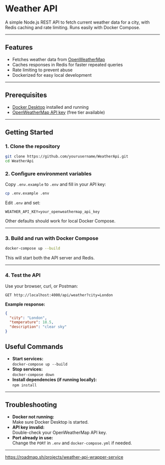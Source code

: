 # Weather API

A simple Node.js REST API to fetch current weather data for a city, with Redis caching and rate limiting. Runs easily with Docker Compose.

---

## Features

- Fetches weather data from [OpenWeatherMap](https://openweathermap.org/api)
- Caches responses in Redis for faster repeated queries
- Rate limiting to prevent abuse
- Dockerized for easy local development

---

## Prerequisites

- [Docker Desktop](https://www.docker.com/products/docker-desktop) installed and running
- [OpenWeatherMap API key](https://openweathermap.org/appid) (free tier available)

---

## Getting Started

### 1. Clone the repository

```sh
git clone https://github.com/yourusername/WeatherApi.git
cd WeatherApi
```

### 2. Configure environment variables

Copy `.env.example` to `.env` and fill in your API key:

```sh
cp .env.example .env
```

Edit `.env` and set:

```
WEATHER_API_KEY=your_openweathermap_api_key
```

Other defaults should work for local Docker Compose.

---

### 3. Build and run with Docker Compose

```sh
docker-compose up --build
```

This will start both the API server and Redis.

---

### 4. Test the API

Use your browser, curl, or Postman:

```
GET http://localhost:4000/api/weather?city=London
```

**Example response:**
```json
{
  "city": "London",
  "temperature": 18.5,
  "description": "clear sky"
}
```

## Useful Commands

- **Start services:**  
  `docker-compose up --build`
- **Stop services:**  
  `docker-compose down`
- **Install dependencies (if running locally):**  
  `npm install`

---

## Troubleshooting

- **Docker not running:**  
  Make sure Docker Desktop is started.
- **API key invalid:**  
  Double-check your OpenWeatherMap API key.
- **Port already in use:**  
  Change the `PORT` in `.env` and `docker-compose.yml` if needed.

---

https://roadmap.sh/projects/weather-api-wrapper-service